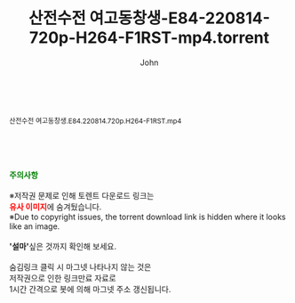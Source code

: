 ﻿---
layout: post
title:  "산전수전 여고동창생-E84-220814-720p-H264-F1RST-mp4.torrent"
author: John
categories: [ 방송/음악 ]
tags: [  ]
image:  
description: "산전수전 여고동창생-E84-220814-720p-H264-F1RST-mp4 torrent 정보 공유"
toc: true
toc_sticky: true
---

<br>
<div class="view-img">
<a class="view_image" href="http://torrentmobile61.com/bbs/view_image.php?fn=%2Fdata%2Ffile%2Fmusic%2F3735183265_BYOcPSEw_96b291e928c7bae8b5be0e4ad3aea34f9716d2ae.jpg" target="_blank"><img alt="" class="img-tag" content="http://torrentmobile61.com/data/file/music/3735183265_BYOcPSEw_96b291e928c7bae8b5be0e4ad3aea34f9716d2ae.jpg" itemprop="image" src="http://torrentmobile61.com/data/file/music/thumb-3735183265_BYOcPSEw_96b291e928c7bae8b5be0e4ad3aea34f9716d2ae_835x2212.jpg"/></a></div><div class="view-content" itemprop="description">
<p><span style="font-size:12px;">산전수전 여고동창생.E84.220814.720p.H264-F1RST.mp4</span> </p> </div>
    
<br><br><br>
<p data-ke-size="size16"><b><span style="color: green;">주의사항</span></b><br /><br />※저작권 문제로 인해 토렌트 다운로드 링크는<br /><b><span style="color: red;">유사 이미지</span></b>에 숨겨뒀습니다.<br />※Due to copyright issues, the torrent download link is hidden where it looks like an image.<br /><br /><b>'설마'</b>싶은 것까지 확인해 보세요.<br /><br />숨김링크 클릭 시 마그넷 나타나지 않는 것은<br />저작권으로 인한 링크만료 자료로<br />1시간 간격으로 봇에 의해 마그넷 주소 갱신됩니다.</p>
